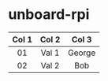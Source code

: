 # unboard-rpi


| Col 1 | Col 2 | Col 3 |
|:-----:|:-----:|:-----:|
| 01    | Val 1 | George|
| 02    | Val 2 | Bob   |

